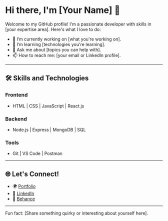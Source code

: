 # Hi there, I'm [Your Name] 👋

Welcome to my GitHub profile! I'm a passionate developer with skills in [your expertise area]. Here's what I love to do:

- 🔭 I’m currently working on [what you're working on].
- 🌱 I’m learning [technologies you're learning].
- 💬 Ask me about [topics you can help with].
- 📫 How to reach me: [your email or LinkedIn profile].

---

## 🛠️ Skills and Technologies

### Frontend
- HTML | CSS | JavaScript | React.js

### Backend
- Node.js | Express | MongoDB | SQL

### Tools
- Git | VS Code | Postman

---

## 🌐 Let's Connect!
- 🌍 [Portfolio](https://your-portfolio-link.com)
- 💼 [LinkedIn](https://linkedin.com/in/your-profile)
- 🎨 [Behance](https://behance.net/your-profile)

---

Fun fact: [Share something quirky or interesting about yourself here].

